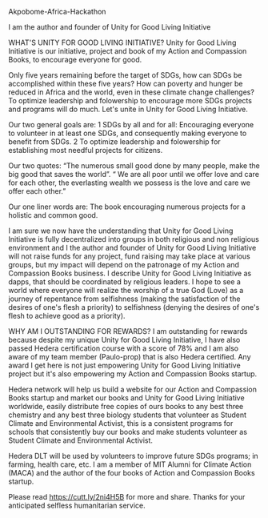 Akpobome-Africa-Hackathon

I am the author and founder of Unity for Good Living Initiative

WHAT'S UNITY FOR  GOOD LIVING INITIATIVE?
Unity for Good Living Initiative is our initiative, project and book of my Action and Compassion Books, to encourage everyone for good.

Only five years remaining before the target of SDGs, how can SDGs be accomplished within these five years? How can poverty and hunger be reduced in Africa and the world, even in these climate change challenges? To optimize leadership and folowership to encourage more SDGs projects and programs will do much. Let's unite in Unity for Good Living Initiative.

​Our two general goals are:
1 SDGs by all and for all: Encouraging everyone to volunteer in at least one SDGs, and consequently making everyone to benefit from SDGs.
2 To optimize leadership and folowership for establishing most needful projects for citizens.

Our ​two quotes:
“The numerous small good done by many people, make the big good that saves the world”.
“ We are all poor until we offer love and care for each other, the everlasting wealth we possess is the love and care we offer each other.” ​

Our one ​liner words are:
The book encouraging numerous projects for a holistic and common good.

I am sure we now have the understanding that Unity for Good Living Initiative is fully decentralized into groups in both religious and non religious environment and I the author and founder of Unity for Good Living Initiative will not raise funds for any project, fund raising may take place at various groups, but my impact will depend on the patronage of my Action and Compassion Books business. I describe Unity for Good Living Initiative as dapps, that should be coordinated by religious leaders. I hope to see a world where everyone will realize the worship of a true God (Love) as a journey of repentance from selfishness (making the satisfaction of the desires of one's flesh a priority) to selfishness (denying the desires of one's flesh to achieve good as a priority).

WHY AM I OUTSTANDING FOR REWARDS?
I am outstanding for rewards because despite my unique Unity for Good Living Initiative, I have also passed Hedera certification course with a score of 78% and I am also aware of my team member (Paulo-prop) that is also Hedera certified.
Any award I get here is not just empowering Unity for Good Living Initiative project ​but it's also empowering my Action and Compassion Books startup.​

Hedera network will help us build a website for our Action and Compassion Books startup and market our books and Unity for Good Living Initiative worldwide, easily distribute free copies of ours books to any best three chemistry and any best three biology students that volunteer as Student Climate and Environmental Activist, this is a consistent programs for schools that consistently buy our books and make students volunteer as Student Climate and Environmental Activist.

Hedera DLT will be used by volunteers to improve future SDGs programs; in farming, health care, etc.
I am a member of MIT Alumni for Climate Action (MACA) and the author of the four books of Action and Compassion Books startup.

Please read https://cutt.ly/2ni4H5B for more and share.
Thanks for your anticipated selfless humanitarian service.
